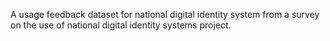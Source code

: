  A usage feedback dataset for national digital identity system from a survey on the use of national digital identity systems project.
